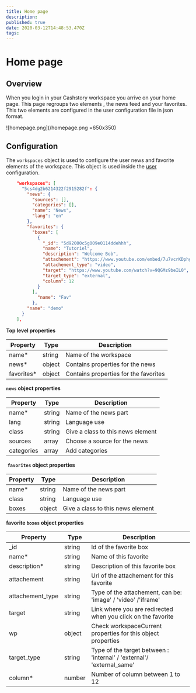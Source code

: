 ```yaml
---
title: Home page
description: 
published: true
date: 2020-03-12T14:48:53.470Z
tags: 
---
```


# Home page

## Overview
When you login in your Cashstory workspace you arrive on your home page. This page regroups two elements , the news feed and your favorites. This two elements are configured in the user configuration file in json format. 

![homepage.png](/homepage.png =650x350)


## Configuration

The ```workspaces``` object is used to configure the user news and favorite elements of the workspace. This object is used inside the [user](https://docs.cashstory.com/getting_started/profile) configuration.

``` json
    "workspaces": [
      "5cs4dg2b6214322f2915282f": {
        "news": {
          "sources": [],
          "categories": [],
          "name": "News",
          "lang": "en"
        },
        "favorites": {
          "boxes": [
            {
              "_id": "5d92000c5g009e0114ddehhh",
              "name": "Tutoriel",
              "description": "Welcome Bob",
              "attachement": "https://www.youtube.com/embed/7u7vcrKDphg",
              "attachement_type": "video",
              "target": "https://www.youtube.com/watch?v=9QGMz9beIL0",
              "target_type": "external",
              "column": 12
            }
          ],
        	"name": "Fav"
     	  },
      	"name": "demo"
      }
    ],
  ``` 

**Top level properties**

| Property   | Type   | Description                           |
| ---------- | ------ | ------------------------------------- |
| name*      | string | Name of the workspace                 |
| news*      | object | Contains properties for the news      |
| favorites* | object | Contains properties for the favorites |

**```news``` object properties**

| Property   | Type   | Description                       |
| ---------- | ------ | --------------------------------- |
| name*      | string | Name of the news part             |
| lang       | string | Language use                      |
| class      | string | Give a class to this news element |
| sources    | array  | Choose a source for the news      |
| categories | array  | Add categories                    |
​
**```favorites``` object properties**

| Property | Type   | Description                       |
| -------- | ------ | --------------------------------- |
| name*    | string | Name of the news part             |
| class    | string | Language use                      |
| boxes    | object | Give a class to this news element |

**favorite ```boxes``` object properties**

| Property         | Type   | Description                                                  |
| ---------------- | ------ | ------------------------------------------------------------ |
| _id              | string | Id of the favorite box                                       |
| name*            | string | Name of this favorite                                        |
| description*     | string | Description of this favorite box                             |
| attachement      | string | Url of the attachement for this favorite                     |
| attachement_type | string | Type of the attachement, can be: 'image' / 'video' /'iframe' |
| target           | string | Link where you are redirected when you click on the favorite |
| wp               | object | Check workspaceCurrent properties for this object properties |
| target_type      | string | Type of the target between : 'internal' / 'external'/ 'external_same' |
| column*          | number | Number of column between 1 to 12                             |

